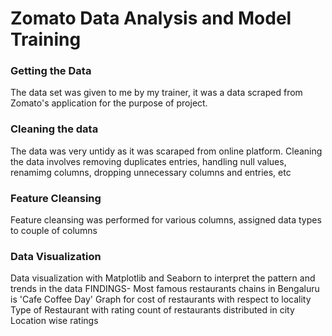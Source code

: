 # Zomato Data Analysis and Model Training
### Getting the Data
The data set was given to me by my trainer, it was a data scraped from Zomato's application for the purpose of project.

### Cleaning the data
The data was very untidy as it was scaraped from online platform.
Cleaning the data involves removing duplicates entries, handling null values, renamimg columns, dropping unnecessary columns and entries, etc

### Feature Cleansing
Feature cleansing was performed for various columns, assigned data types to couple of columns

### Data Visualization
Data visualization with Matplotlib and Seaborn to interpret the pattern and trends in the data
FINDINGS-
    Most famous restaurants chains in Bengaluru is 'Cafe Coffee Day'
    Graph for cost of restaurants with respect to locality
    Type of Restaurant with rating
    count of restaurants distributed in city
    Location wise ratings
